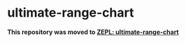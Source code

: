 # ultimate-range-chart

**This repository was moved to [ZEPL: ultimate-range-chart](https://github.com/ZEPL/zeppelin-ultimate-range-chart)**
